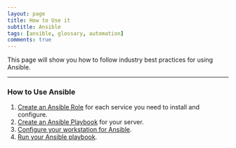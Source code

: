 ```yaml
---
layout: page
title: How to Use it
subtitle: Ansible
tags: [ansible, glossary, automation]
comments: true
---
```

This page will show you how to follow industry best practices for using Ansible.

---
### How to Use Ansible
1. [Create an Ansible Role](/pages/ansible/procedures/create-an-ansible-role) for each service you need to install and configure.
2. [Create an Ansible Playbook](/pages/ansible/procedures/create-an-ansible-playbook) for your server.
3. [Configure your workstation for Ansible](TBD).
4. [Run your Ansible playbook](TBD).

